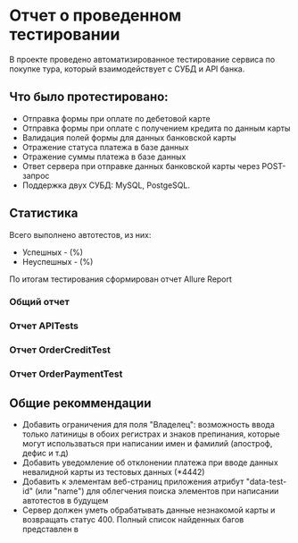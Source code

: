 # Отчет о проведенном тестировании
В проекте проведено автоматизированное тестирование сервиса по покупке тура, который взаимодействует с СУБД и API банка.
## Что было протестировано:
- Отправка формы при оплате по дебетовой карте
- Отправка формы при оплате с получением кредита по данным карты
- Валидация полей формы для данных банковской карты
- Отражение статуса платежа в базе данных
- Отражение суммы платежа в базе данных
- Ответ сервера при отправке данных банковской карты через POST-запрос
- Поддержка двух СУБД: MySQL, PostgeSQL.

## Статистика

Всего выполнено  автотестов, из них:

- Успешных -  (%)
- Неуспешных -  (%)

По итогам тестирования сформирован отчет Allure Report
### Общий отчет



### Отчет APITests



### Отчет OrderCreditTest



### Отчет OrderPaymentTest




## Общие рекоммендации

- Добавить ограничения для поля "Владелец": возможность ввода только латиницы в обоих регистрах и знаков препинания, которые могут использваться при написании имен и фамилий (апостроф, дефис и т.д)
- Добавить уведомление об отклонении платежа при вводе данных невалидной карты из тестовых данных (*4442)
- Добавить к элементам веб-страниц приложения атрибут "data-test-id" (или "name") для облегчения поиска элементов при написании автотестов в будущем
- Сервер должен уметь обрабатывать данные незнакомой карты и возвращать статус 400.
  Полный список найденных багов представлен в 